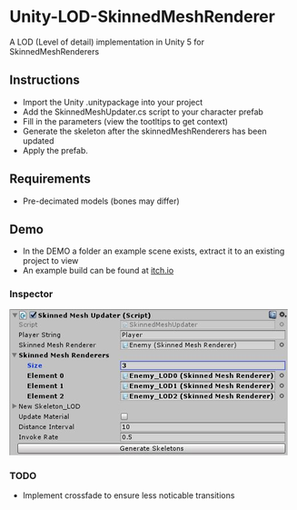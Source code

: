 # Unity-LOD-SkinnedMeshRenderer
A LOD (Level of detail) implementation in Unity 5 for SkinnedMeshRenderers

## Instructions
* Import the Unity .unitypackage into your project
* Add the SkinnedMeshUpdater.cs script to your character prefab
* Fill in the parameters (view the tootltips to get context)
* Generate the skeleton after the skinnedMeshRenderers has been updated
* Apply the prefab.

## Requirements
* Pre-decimated models (bones may differ)

## Demo
* In the DEMO a folder an example scene exists, extract it to an existing project to view
* An example build can be found at [itch.io](https://aghmat.itch.io/unity-lod-skinnedmeshrenderer)

### Inspector

![alt text](https://github.com/Aghmat/Unity-LOD-SkinnedMeshRenderer/blob/master/IMAGES/inspector.JPG)

### TODO
* Implement crossfade to ensure less noticable transitions

